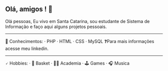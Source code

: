 ## Olá, amigos <desenvolvedores/>! 👋
Olá pessoas, Eu vivo em Santa Catarina, sou estudante de Sistema de Informação e faço aqui alguns projetos pessoais.
***
🧠 Conhecimentos:
· PHP 
· HTML
· CSS
· MySQL
❓Para mais informações acesse meu linkedin.
***
🗸 Hobbies:
· 🏀 Basket
· 💪🏻 Academia
· 🕹️ Games
· 🎧 Musica
